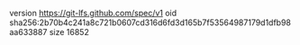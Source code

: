 version https://git-lfs.github.com/spec/v1
oid sha256:2b70b4c241a8c721b0607cd316d6fd3d165b7f53564987179d1dfb98aa633887
size 16852
